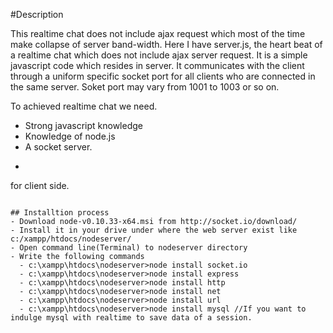 #Description

This realtime chat does not include ajax request which most of the time make collapse of server band-width. Here I have server.js, the heart beat of a realtime chat which does not include ajax server request. It is a simple javascript code which resides in server. It communicates with the client through a uniform specific socket port for all clients who are connected in the same server. Soket port may vary from 1001 to 1003 or so on. 


  To achieved realtime chat we need.

  - Strong javascript knowledge
  - Knowledge of node.js
  - A socket server.
  - ```
  <script src="https://cdn.socket.io/socket.io-1.2.1.js"></script> for client side.
  ```
  
## Installtion process
  - Download node-v0.10.33-x64.msi from http://socket.io/download/
  - Install it in your drive under where the web server exist like c:/xampp/htdocs/nodeserver/
  - Open command line(Terminal) to nodeserver directory
  - Write the following commands
    - c:\xampp\htdocs\nodeserver>node install socket.io
    - c:\xampp\htdocs\nodeserver>node install express
    - c:\xampp\htdocs\nodeserver>node install http
    - c:\xampp\htdocs\nodeserver>node install net
    - c:\xampp\htdocs\nodeserver>node install url
    - c:\xampp\htdocs\nodeserver>node install mysql //If you want to indulge mysql with realtime to save data of a session.


  
